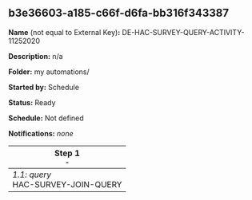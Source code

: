 ## b3e36603-a185-c66f-d6fa-bb316f343387

**Name** (not equal to External Key)**:** DE-HAC-SURVEY-QUERY-ACTIVITY-11252020

**Description:** n/a

**Folder:** my automations/

**Started by:** Schedule

**Status:** Ready

**Schedule:** Not defined

**Notifications:** _none_


| Step 1<br>_<small>-</small>_ |
| --- |
| _1.1: query_<br>HAC-SURVEY-JOIN-QUERY |
